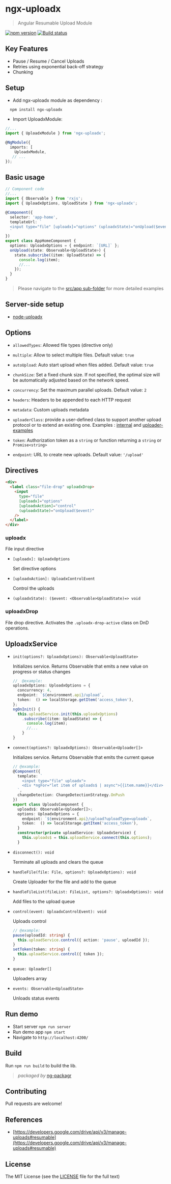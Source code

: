 # ngx-uploadx

> Angular Resumable Upload Module

[![npm version][npm-image]][npm-url]
[![Build status][travis-image]][travis-url]

## Key Features

- Pause / Resume / Cancel Uploads
- Retries using exponential back-off strategy
- Chunking

## Setup

- Add ngx-uploadx module as dependency :

```sh
  npm install ngx-uploadx
```

- Import UploadxModule:

```ts
//...
import { UploadxModule } from 'ngx-uploadx';

@NgModule({
  imports: [
    UploadxModule,
   // ...
});
```

## Basic usage

```ts
// Component code
//...
import { Observable } from 'rxjs';
import { UploadxOptions, UploadState } from 'ngx-uploadx';

@Component({
  selector: 'app-home',
  templateUrl: `
  <input type="file" [uploadx]="options" (uploadxState)="onUpload($event)">
  `
})
export class AppHomeComponent {
  options: UploadxOptions = { endpoint: `[URL]` };
  onUpload(state: Observable<UploadState>) {
    state.subscribe((item: UploadState) => {
      console.log(item);
      //...
    });
  }
}
```

> Please navigate to the [src/app sub-folder](src/app) for more detailed examples

## Server-side setup

- [node-uploadx](https://github.com/kukhariev/node-uploadx)

## Options

- `allowedTypes`: Allowed file types (directive only)

- `multiple`: Allow to select multiple files. Default value: `true`

- `autoUpload`: Auto start upload when files added. Default value: `true`

- `chunkSize`: Set a fixed chunk size. If not specified, the optimal size will be automatically adjusted based on the network speed.

- `concurrency`: Set the maximum parallel uploads. Default value: `2`

- `headers`: Headers to be appended to each HTTP request

- `metadata`: Custom uploads metadata

- `uploaderClass`: provide a user-defined class to support another upload protocol or to extend an existing one. Examples : [internal](src/uploadx/src/uploaderx.ts) and [uploader-examples](uploader-examples)

- `token`: Authorization token as a `string` or function returning a `string` or `Promise<string>`

- `endpoint`: URL to create new uploads. Default value: `'/upload'`

## Directives

```html
<div>
  <label class="file-drop" uploadxDrop>
    <input
      type="file"
      [uploadx]="options"
      [uploadxAction]="control"
      (uploadxState)="onUpload($event)"
    />
  </label>
</div>
```

### uploadx

File input directive

- `[uploadx]: UploadxOptions`

  Set directive options

- `[uploadxAction]: UploadxControlEvent`

  Control the uploads

- `(uploadxState): ($event: <Observable>UploadState)=> void`

### uploadxDrop

File drop directive.
Activates the `.uploadx-drop-active` class on DnD operations.

## UploadxService

- `init(options?: UploadxOptions): Observable<UploadState>`

  Initializes service. Returns Observable that emits a new value on progress or status changes

  ```ts
  //  @example:
  uploadxOptions: UploadxOptions = {
    concurrency: 4,
    endpoint: `${environment.api}/upload`,
    token:  () => localStorage.getItem('access_token'),
  };
  ngOnInit() {
    this.uploadService.init(this.uploadxOptions)
      .subscribe((item: UploadState) => {
        console.log(item);
        //...
      }
  }
  ```

- `connect(options?: UploadxOptions): Observable<Uploader[]>`

  Initializes service. Returns Observable that emits the current queue

  ```ts
  // @example:
  @Component({
    template: `
      <input type="file" uploadx">
      <div *ngFor="let item of uploads$ | async">{{item.name}}</div>
    `,
    changeDetection: ChangeDetectionStrategy.OnPush
  })
  export class UploadsComponent {
    uploads$: Observable<Uploader[]>;
    options: UploadxOptions = {
      endpoint: `${environment.api}/upload?uploadType=uploadx`,
      token:  () => localStorage.getItem('access_token'),
    }
    constructor(private uploadService: UploadxService) {
      this.uploads$ = this.uploadService.connect(this.options);
    }
  ```

- `disconnect(): void`

  Terminate all uploads and clears the queue

- `handleFile(file: File, options?: UploadxOptions): void`

  Create Uploader for the file and add to the queue

- `handleFileList(fileList: FileList, options?: UploadxOptions): void`

  Add files to the upload queue

- `control(event: UploadxControlEvent): void`

  Uploads control

  ```ts
  // @example:
  pause(uploadId: string) {
    this.uploadService.control({ action: 'pause', uploadId });
  }
  setToken(token: string) {
    this.uploadService.control({ token });
  }
  ```

- `queue: Uploader[]`

  Uploaders array

- `events: Observable<UploadState>`

  Unloads status events

## Run demo

- Start server `npm run server`
- Run demo app `npm start`
- Navigate to `http://localhost:4200/`

## Build

Run `npm run build` to build the lib.

> _packaged by_ [ng-packagr](https://github.com/dherges/ng-packagr)

## Contributing

Pull requests are welcome!

## References

- [https://developers.google.com/drive/api/v3/manage-uploads#resumable](https://developers.google.com/drive/api/v3/manage-uploads#resumable)

## License

The MIT License (see the [LICENSE](LICENSE) file for the full text)

[npm-image]: https://img.shields.io/npm/v/ngx-uploadx.svg
[npm-url]: https://www.npmjs.com/package/ngx-uploadx
[travis-image]: https://travis-ci.org/kukhariev/ngx-uploadx.svg?branch=master
[travis-url]: https://travis-ci.org/kukhariev/ngx-uploadx
